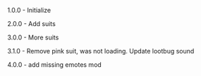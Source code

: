 1.0.0 - Initialize

2.0.0 - Add suits

3.0.0 - More suits

3.1.0 - Remove pink suit, was not loading. Update lootbug sound

4.0.0 - add missing emotes mod
